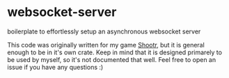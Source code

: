# websocket-server
boilerplate to effortlessly setup an asynchronous websocket server

This code was originally written for my game [Shootr](https://github.com/SirRade/shootr), but it is general enough to be in it's own crate. Keep in mind that it is designed primarely to be used by myself, so it's not documented that well. Feel free to open an issue if you have any questions :)